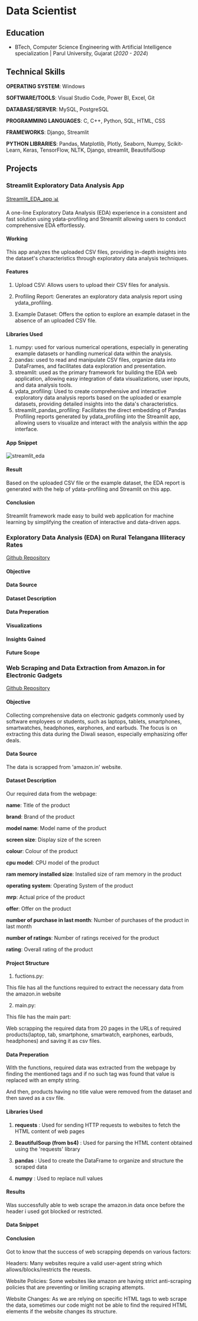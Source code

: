 # Data Scientist

## Education
- BTech, Computer Science Engineering with Artificial Intelligence specialization | Parul University, Gujarat (_2020 - 2024_)

## Technical Skills

**OPERATING SYSTEM**: Windows

**SOFTWARE/TOOLS**: Visual Studio Code, Power BI, Excel, Git

**DATABASE/SERVER**: MySQL, PostgreSQL

**PROGRAMMING LANGUAGES**: C, C++, Python, SQL, HTML, CSS

**FRAMEWORKS**: Django, Streamlit

**PYTHON LIBRARIES**: Pandas, Matplotlib, Plotly, Seaborn, Numpy, Scikit-Learn, Keras, TensorFlow, NLTK, Django, streamlit, BeautifulSoup

## Projects
### Streamlit Exploratory Data Analysis App
[Streamlit_EDA_app 📊](https://chandu-2122-streamlit-eda-app-main-ehhr37.streamlit.app/)

A one-line Exploratory Data Analysis (EDA) experience in a consistent and fast solution using ydata-profiling and Streamlit allowing users to conduct comprehensive EDA effortlessly.

#### Working
This app analyzes the uploaded CSV files, providing in-depth insights into the dataset's characteristics through exploratory data analysis techniques.

#### Features
1. Upload CSV: Allows users to upload their CSV files for analysis.

2. Profiling Report: Generates an exploratory data analysis report using ydata_profiling.

3. Example Dataset: Offers the option to explore an example dataset in the absence of an uploaded CSV file.

#### Libraries Used
1. numpy: used for various numerical operations, especially in generating example datasets or handling numerical data within the analysis.
2. pandas: used to read and manipulate CSV files, organize data into DataFrames, and facilitates data exploration and presentation.
3. streamlit: used as the primary framework for building the EDA web application, allowing easy integration of data visualizations, user inputs, and data analysis tools.
4. ydata_profiling: Used to create comprehensive and interactive exploratory data analysis reports based on the uploaded or example datasets, providing detailed insights into the data's characteristics.
5. streamlit_pandas_profiling: Facilitates the direct embedding of Pandas Profiling reports generated by ydata_profiling into the Streamlit app, allowing users to visualize and interact with the analysis within the app interface.

#### App Snippet
![streamlit_eda](/assets/streamlit_eda.jpeg)

#### Result 
Based on the uploaded CSV file or the example dataset, the EDA report is generated with the help of ydata-profiling and Streamlit on this app.

#### Conclusion
Streamlit framework made easy to build web application for machine learning by simplifying the creation of interactive and data-driven apps.

### Exploratory Data Analysis (EDA) on Rural Telangana Illiteracy Rates
[Github Repository](https://github.com/Chandu-2122/Power_BI)

#### Objective
#### Data Source
#### Dataset Description
#### Data Preperation
#### Visualizations
#### Insights Gained
#### Future Scope

### Web Scraping and Data Extraction from Amazon.in for Electronic Gadgets
[Github Repository](https://github.com/Chandu-2122/Web_Scrapping)

#### Objective
Collecting comprehensive data on electronic gadgets commonly used by software employees or students, such as laptops, tablets, smartphones, smartwatches, headphones, earphones, and earbuds. The focus is on extracting this data during the Diwali season, especially emphasizing offer deals.

#### Data Source
The data is scrapped from 'amazon.in' website.

#### Dataset Description
Our required data from the webpage:

**name**: Title of the product

**brand**: Brand of the product

**model name**: Model name of the product

**screen size**: Display size of the screen

**colour**: Colour of the product

**cpu model**: CPU model of the product

**ram memory installed size**: Installed size of ram memory in the product

**operating system**: Operating System of the product

**mrp**: Actual price of the product

**offer**: Offer on the product

**number of purchase in last month**: Number of purchases of the product in last month

**number of ratings**: Number of ratings received for the product

**rating**: Overall rating of the product

#### Project Structure
1. fuctions.py:

This file has all the functions required to extract the necessary data from the amazon.in website

2. main.py:

This file has the main part:

Web scrapping the required data from 20 pages in the URLs of required products(laptop, tab, smartphone, smartwatch, earphones, earbuds, headphones) and saving it as csv files.

#### Data Preperation
With the functions, required data was extracted from the webpage by finding the mentioned tags and if no such tag was found that value is replaced with an empty string.

And then, products having no title value were removed from the dataset and then saved as a csv file.

#### Libraries Used
1. **requests** : Used for sending HTTP requests to websites to fetch the HTML content of web pages

2. **BeautifulSoup (from bs4)** : Used for parsing the HTML content obtained using the 'requests' library

3. **pandas** : Used to create the DataFrame to organize and structure the scraped data

4. **numpy** : Used to replace null values

#### Results
Was successfully able to web scrape the amazon.in data once before the header i used got blocked or restricted.

#### Data Snippet

#### Conclusion 

Got to know that the success of web scrapping depends on various factors:

Headers: Many websites require a valid user-agent string which allows/blocks/restricts the reuests.

Website Policies: Some websites like amazon are having strict anti-scraping policies that are preventing or limiting scraping attempts.

Website Changes: As we are relying on specific HTML tags to web scrape the data, sometimes our code might not be able to find the required HTML elements if the website changes its structure.

